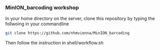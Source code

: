 ### MinION_barcoding workshop

In your home directory on the server, clone this repository by typing the follwoing in your commandline

```bash
git clone https://github.com/nhmvienna/MinION_barcoding
```

Then follow the instruction in shell/workflow.sh
